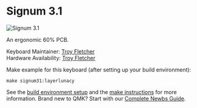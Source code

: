 # Signum 3.1

![Signum 3.1](http://troyfletcher.net/signum_3.1_assembled_sm.jpg)

An ergonomic 60% PCB.

Keyboard Maintainer: [Troy Fletcher](http://troyfletcher.net/)  
Hardware Availability: [Troy Fletcher](http://troyfletcher.net/keyboard_sales.html)

Make example for this keyboard (after setting up your build environment):

    make signum31:layerlunacy

See the [build environment setup](https://docs.qmk.fm/#/getting_started_build_tools) and the [make instructions](https://docs.qmk.fm/#/getting_started_make_guide) for more information. Brand new to QMK? Start with our [Complete Newbs Guide](https://docs.qmk.fm/#/newbs).

